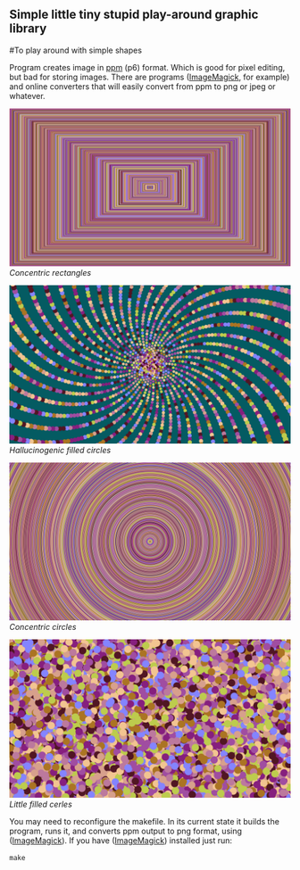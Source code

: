 ## Simple little tiny stupid play-around graphic library
#To play around with simple shapes

Program creates image in [ppm](https://en.wikipedia.org/wiki/Netpbm) (p6) format. Which is good for pixel editing, but bad for storing images.
There are programs ([ImageMagick](https://imagemagick.org/index.php), for example) and online converters that will easily convert from ppm to png or jpeg or whatever.

![Concentric rectangles in different color](https://github.com/Whoopalla/Joplin/blob/master/examples/hallucinogenic_rects.png?raw=true)
*Concentric rectangles*

![Spiral circles in different color](https://github.com/Whoopalla/Joplin/blob/master/examples/hallucinogenic_circles.png?raw=true)
*Hallucinogenic filled circles*

![Concentric circles in different color](https://github.com/Whoopalla/Joplin/blob/master/examples/concentric_circles.png?raw=true)
*Concentric circles*

![Little cerles in different color](https://github.com/Whoopalla/Joplin/blob/master/examples/little_circles.png?raw=true)
*Little filled cerles*

You may need to reconfigure the makefile. In its current state it builds the program, runs it, and converts ppm output to png format, using ([ImageMagick](https://imagemagick.org/index.php)).
If you have ([ImageMagick](https://imagemagick.org/index.php)) installed just run:
```
make
```